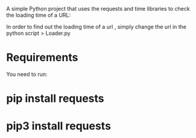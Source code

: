 A simple Python project that uses the requests and time libraries to check the loading time of a URL:

In order to find out the loading time of a url , simply change the url in the python script > Loader.py

# Requirements
You need to run:

# pip install requests
# pip3 install requests
